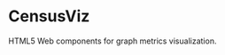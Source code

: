 CensusViz
==========

HTML5 Web components for graph metrics visualization.

<social-list  from=""></social-list>
<social-stats from=""></social-stats>

